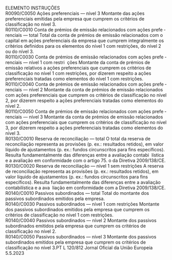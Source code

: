  
ELEMENTO  INSTRUÇÕES  
R0090/C0050  Ações preferenciais — nível 3  Montante das ações preferenciais emitidas pela empresa que cumprem os critérios 
de classificação no nível 3.  
R0110/C0010  Conta de prémios de emissão 
relacionados com ações prefe ­
renciais — total  Total da conta de prémios de emissão relacionados com o capital em ações 
preferenciais da empresa que cumprem integralmente os critérios definidos para 
os elementos do nível 1 com restrições, do nível 2 ou do nível 3.  
R0110/C0030  Conta de prémios de emissão 
relacionados com ações prefe ­
renciais — nível 1 com restri ­
ções  Montante da conta de prémios de emissão relativos a ações preferenciais que 
cumprem os critérios de classificação no nível 1 com restrições, por dizerem 
respeito a ações preferenciais tratadas como elementos do nível 1 com restrições.  
R0110/C0040  Conta de prémios de emissão 
relacionados com ações prefe ­
renciais — nível 2  Montante da conta de prémios de emissão relacionados com ações preferenciais 
que cumprem os critérios de classificação no nível 2, por dizerem respeito a ações 
preferenciais tratadas como elementos do nível 2.  
R0110/C0050  Conta de prémios de emissão 
relacionados com ações prefe ­
renciais — nível 3  Montante da conta de prémios de emissão relacionados com ações preferenciais 
que cumprem os critérios de classificação no nível 3, por dizerem respeito a ações 
preferenciais tratadas como elementos do nível 3.  
R0130/C0010  Reserva de reconciliação — 
total  O total da reserva de reconciliação representa as provisões (p. ex.: resultados 
retidos), em valor líquido de ajustamentos (p. ex.: fundos circunscritos para fins 
específicos). Resulta fundamentalmente das diferenças entre a avaliação contabi ­
lística e a avaliação em conformidade com o artigo 75.  o da Diretiva 
2009/138/CE.  
R0130/C0020  Reserva de reconciliação — 
nível 1 sem restrições  A reserva de reconciliação representa as provisões (p. ex.: resultados retidos), em 
valor líquido de ajustamentos (p. ex.: fundos circunscritos para fins específicos). 
Resulta fundamentalmente das diferenças entre a avaliação contabilística e a ava ­
liação em conformidade com a Diretiva 2009/138/CE.  
R0140/C0010  Passivos subordinados — total  Total do montante dos passivos subordinados emitidos pela empresa.  
R0140/C0030  Passivos subordinados — nível 
1 com restrições  Montante dos passivos subordinados emitidos pela empresa que cumprem os 
critérios de classificação no nível 1 com restrições.  
R0140/C0040  Passivos subordinados — nível 
2 Montante dos passivos subordinados emitidos pela empresa que cumprem os 
critérios de classificação no nível 2.  
R0140/C0050  Passivos subordinados — nível 
3 Montante dos passivos subordinados emitidos pela empresa que cumprem os 
critérios de classificação no nível 3.PT  L 120/812 Jornal Oficial da União Europeia 5.5.2023
